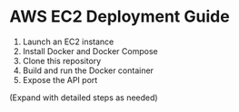 # AWS EC2 Deployment Guide

1. Launch an EC2 instance
2. Install Docker and Docker Compose
3. Clone this repository
4. Build and run the Docker container
5. Expose the API port

(Expand with detailed steps as needed)
